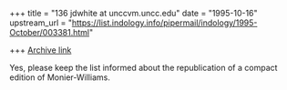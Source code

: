 +++
title = "136 jdwhite at unccvm.uncc.edu"
date = "1995-10-16"
upstream_url = "https://list.indology.info/pipermail/indology/1995-October/003381.html"

+++
[Archive link](https://list.indology.info/pipermail/indology/1995-October/003381.html)

Yes, please keep the list informed about the republication of a compact
edition of Monier-Williams.






